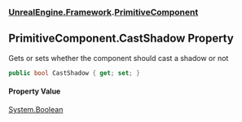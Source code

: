 ### [UnrealEngine.Framework](./UnrealEngine-Framework.md 'UnrealEngine.Framework').[PrimitiveComponent](./UnrealEngine-Framework-PrimitiveComponent.md 'UnrealEngine.Framework.PrimitiveComponent')
## PrimitiveComponent.CastShadow Property
Gets or sets whether the component should cast a shadow or not  
```csharp
public bool CastShadow { get; set; }
```
#### Property Value
[System.Boolean](https://docs.microsoft.com/en-us/dotnet/api/System.Boolean 'System.Boolean')  
